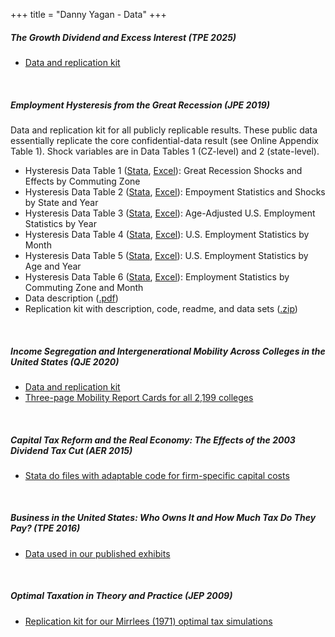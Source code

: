 +++
title = "Danny Yagan - Data"
+++

<h5>The Growth Dividend and Excess Interest (TPE 2025)</h5>
<ul>
<div class="indent">
<li><a href="http://eml.berkeley.edu/~yagan/GrowthDividendExcessInterest_repkit.zip">Data and replication kit</a>
</div>
</ul>
<br>

<h5>
Employment Hysteresis from the Great Recession (JPE 2019)
</h5>

Data and replication kit for all publicly replicable results. These public data essentially replicate the core confidential-data result (see Online Appendix Table 1). Shock variables are in Data Tables 1 (CZ-level) and 2 (state-level). 
<br>
<ul>
<div class="indent">
	<li>Hysteresis Data Table 1 (<a href="http://eml.berkeley.edu/~yagan/hysteresis/hys_table1.dta" rel="nofollow">Stata</a>, <a href="http://eml.berkeley.edu/~yagan/hysteresis/hys_table1.csv" rel="nofollow">Excel</a>): Great Recession Shocks and Effects by Commuting Zone</li>
	<li>Hysteresis Data Table 2 (<a href="http://eml.berkeley.edu/~yagan/hysteresis/hys_table2.dta" rel="nofollow">Stata</a>, <a href="http://eml.berkeley.edu/~yagan/hysteresis/hys_table2.csv" rel="nofollow">Excel</a>): Empoyment Statistics and Shocks by State and Year</li>
	<li>Hysteresis Data Table 3 (<a href="http://eml.berkeley.edu/~yagan/hysteresis/hys_table3.dta" rel="nofollow">Stata</a>, <a href="http://eml.berkeley.edu/~yagan/hysteresis/hys_table3.csv" rel="nofollow">Excel</a>): Age-Adjusted U.S. Employment Statistics by Year</li>
	<li>Hysteresis Data Table 4 (<a href="http://eml.berkeley.edu/~yagan/hysteresis/hys_table4.dta" rel="nofollow">Stata</a>, <a href="http://eml.berkeley.edu/~yagan/hysteresis/hys_table4.csv" rel="nofollow">Excel</a>): U.S. Employment Statistics by Month</li>
	<li>Hysteresis Data Table 5 (<a href="http://eml.berkeley.edu/~yagan/hysteresis/hys_table5.dta" rel="nofollow">Stata</a>, <a href="http://eml.berkeley.edu/~yagan/hysteresis/hys_table5.csv" rel="nofollow">Excel</a>): U.S. Employment Statistics by Age and Year</li>
	<li>Hysteresis Data Table 6 (<a href="http://eml.berkeley.edu/~yagan/hysteresis/hys_table6.dta" rel="nofollow">Stata</a>, <a href="http://eml.berkeley.edu/~yagan/hysteresis/hys_table6.csv" rel="nofollow">Excel</a>): Employment Statistics by Commuting Zone and Month</li>
	<li>Data description (<a href="http://eml.berkeley.edu/~yagan/hysteresis/hys_documentation.pdf" rel="nofollow">.pdf</a>)</li>
	<li>Replication kit with description, code, readme, and data sets (<a href="http://eml.berkeley.edu/~yagan/hysteresis/Hysteresis_replication_kit.zip" rel="nofollow">.zip</a>)</li>
</div>
</ul>
</p>

<br>
<p>
<h5>Income Segregation and Intergenerational Mobility Across Colleges in the United States (QJE 2020)</h5>

<ul>
<div class="indent">	
<li><a href="http://www.equality-of-opportunity.org/data/" target="_blank">Data and replication kit</a></li>
<li><a href="/colleges" target="_blank">Three-page Mobility Report Cards for all 2,199 colleges</a></li>
<div class="indent">	
</ul>

</p>

<br>
<p>
<h5>Capital Tax Reform and the Real Economy: The Effects of the 2003 Dividend Tax Cut (AER 2015)</h5>

<ul>
<div class="indent">	
<li><a href="http://eml.berkeley.edu/~yagan/DividendTax_dofiles.zip" target="_blank">Stata do files with adaptable code for firm-specific capital costs</a></li>
<div class="indent">	
</ul>
</p>

<br>
<p>
<h5>Business in the United States: Who Owns It and How Much Tax Do They Pay? (TPE 2016)</h5>

<ul>
<div class="indent">	
<li><a href="http://eml.berkeley.edu/~yagan/BusinessOwnersTaxes_data.xlsx" target="_blank">Data used in our published exhibits</a></li>
<div class="indent">	
</ul>

</p>


<br>
<p>
<h5>Optimal Taxation in Theory and Practice (JEP 2009)</h5>

<ul>
<div class="indent">	
<li><a href="http://eml.berkeley.edu/~yagan/MWY_appx_sim_files.zip" target="_blank">Replication kit for our Mirrlees (1971) optimal tax simulations</a></li>
<div class="indent">
</ul>
